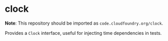 # clock

**Note**: This repository should be imported as `code.cloudfoundry.org/clock`.

Provides a `Clock` interface, useful for injecting time dependencies in tests.
